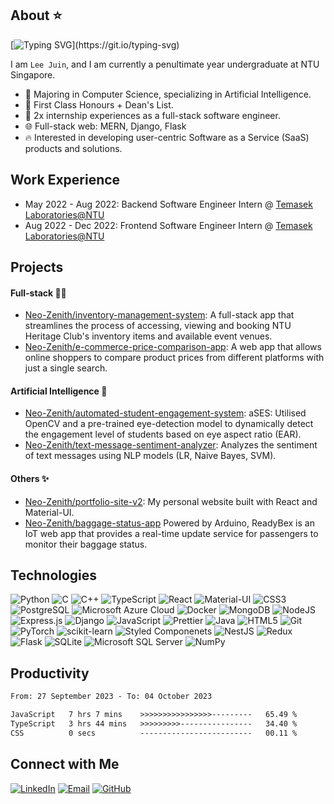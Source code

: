 ## About ⭐
[![Typing SVG](https://readme-typing-svg.demolab.com?font=Fira+Code&size=16&pause=1000&vCenter=true&width=435&height=35&lines=Hi+there!+Welcome+to+my+GitHub+profile.;I+am+a+full-stack+software+engineer.;Let's+get+connected!)](https://git.io/typing-svg)

I am `Lee Juin`, and I am currently a penultimate year undergraduate at NTU Singapore.
* 📖 Majoring in Computer Science, specializing in Artificial Intelligence.
* 📜 First Class Honours + Dean's List.
* 💼 2x internship experiences as a full-stack software engineer.
* 🌐 Full-stack web: MERN, Django, Flask
* 🔥 Interested in developing user-centric Software as a Service (SaaS) products and solutions.

## Work Experience 
* May 2022 - Aug 2022: Backend Software Engineer Intern @ <a href="https://www.ntu.edu.sg/temasek-labs">Temasek Laboratories@NTU</a>
* Aug 2022 - Dec 2022: Frontend Software Engineer Intern @ <a href="https://www.ntu.edu.sg/temasek-labs">Temasek Laboratories@NTU</a>

## Projects
#### Full-stack 👨‍💻
* <a href="https://github.com/Neo-Zenith/inventory-management-system">Neo-Zenith/inventory-management-system</a>: A full-stack app that streamlines the process of accessing, viewing and booking NTU Heritage Club's inventory items and available event venues.
* <a href="https://github.com/Neo-Zenith/e-commerce-price-comparison-app">Neo-Zenith/e-commerce-price-comparison-app</a>: A web app that allows online shoppers to compare product prices from different platforms with just a single search.

#### Artificial Intelligence 🤖
* <a href="https://github.com/Neo-Zenith/automated-student-engagement-system">Neo-Zenith/automated-student-engagement-system</a>: aSES: Utilised OpenCV and a pre-trained eye-detection model to dynamically detect the engagement level of students based on eye aspect ratio (EAR).
* <a href="https://github.com/Neo-Zenith/text-message-sentiment-analyzer">Neo-Zenith/text-message-sentiment-analyzer</a>: Analyzes the sentiment of text messages using NLP models (LR, Naive Bayes, SVM).

#### Others ✨
* <a href="https://github.com/Neo-Zenith/portfolio-site-v2">Neo-Zenith/portfolio-site-v2</a>: My personal website built with React and Material-UI.
* <a href="https://github.com/Neo-Zenith/baggage-status-app">Neo-Zenith/baggage-status-app</a> Powered by Arduino, ReadyBex is an IoT web app that provides a real-time update service for passengers to monitor their baggage status.

## Technologies
![Python](http://img.shields.io/badge/Python-3776AB?style=flat-square&logo=python&logoColor=ffffff)
![C](http://img.shields.io/badge/-C-3776AB?style=flat-square&logo=c&logoColor=ffffff)
![C++](http://img.shields.io/badge/C%2B%2B-00599C?style=flat-square&logo=C%2B%2B&logoColor=ffffff)
![TypeScript](https://img.shields.io/badge/TypeScript-%23007ACC.svg?style=flat-square&logo=typescript&logoColor=white)
![React](https://img.shields.io/badge/React-%23007ACC?style=flat-square&logo=react&logoColor=white)
![Material-UI](https://img.shields.io/badge/MaterialUI-%23007ACC?style=flat-square&logo=mui&logoColor=white)
![CSS3](https://img.shields.io/badge/-CSS3-%231572B6?style=flat-square&logo=css3)
![PostgreSQL](https://img.shields.io/badge/PostgreSQL-316192?style=flat-square&logo=postgresql&logoColor=white)
![Microsoft Azure Cloud](https://img.shields.io/badge/Azure-1a73e8?style=flat-square&logo=microsoftazure&logoColor=white) 
![Docker](https://img.shields.io/badge/Docker-366bcf?style=flat-square&logo=docker&logoColor=white) 
![MongoDB](https://img.shields.io/badge/MongoDB-%234ea94b.svg?style=flat-square&logo=mongodb&logoColor=white)
![NodeJS](https://img.shields.io/badge/Nodejs-43853d?style=flat-square&logo=node.js&logoColor=white)
![Express.js](https://img.shields.io/badge/Expressjs-43853d.svg?style=flat-square&logo=express&logoColor=white)
![Django](https://img.shields.io/badge/-Django-047728?style=flat-square&logo=django)
![JavaScript](https://img.shields.io/badge/-JavaScript-yellow?style=flat-square&logo=javascript&logoColor=white)
![Prettier](https://img.shields.io/badge/-Prettier-E7A93E?style=flat-square&logo=prettier&logoColor=white)
![Java](https://img.shields.io/badge/Java-ED8B00?style=flat-square&logo=openjdk&logoColor=ffffff)
![HTML5](https://img.shields.io/badge/-HTML5-E34F26?style=flat-square&logo=html5&logoColor=ffffff)
![Git](https://img.shields.io/badge/-Git-F05032?style=flat-square&logo=git&logoColor=white)
![PyTorch](https://img.shields.io/badge/PyTorch-%23EE4C2C.svg?style=flat-square&logo=pytorch&logoColor=white)
![scikit-learn](https://img.shields.io/badge/scikit--learn-F06032.svg?style=flat-square&logo=scikit-learn&logoColor=white)
![Styled Componenets](https://img.shields.io/badge/-Styled_Components-db7092?style=flat-square&logo=styled-components&logoColor=white) 
![NestJS](https://img.shields.io/badge/Nestjs-e4274f?style=flat-square&logo=nestjs&logoColor=white)
![Redux](https://img.shields.io/badge/Redux-764ABC?style=flat-square&logo=redux&logoColor=white)
![Flask](https://img.shields.io/badge/Flask-311C87.svg?style=flat-square&logo=flask&logoColor=white)
![SQLite](https://img.shields.io/badge/Sqlite-%2307405e.svg?style=flat-square&logo=sqlite&logoColor=white)
![Microsoft SQL Server](https://img.shields.io/badge/Microsoft_SQL-%2307405e.svg?style=flat-square&logo=microsoft-sql-server&logoColor=white)
![NumPy](https://img.shields.io/badge/numpy-%23013243.svg?style=flat-square&logo=numpy&logoColor=white)

## Productivity
<!--START_SECTION:waka-->

```txt
From: 27 September 2023 - To: 04 October 2023

JavaScript   7 hrs 7 mins    >>>>>>>>>>>>>>>>---------   65.49 %
TypeScript   3 hrs 44 mins   >>>>>>>>>----------------   34.40 %
CSS          0 secs          -------------------------   00.11 %
```

<!--END_SECTION:waka-->

## Connect with Me
[![LinkedIn](https://img.shields.io/badge/-Juin_Lee-0077B5?style=flat-square&logo=Linkedin&logoColor=white&link=https://www.linkedin.com/in/juin-lee/)](https://www.linkedin.com/in/juin-lee/)
[![Email](https://img.shields.io/badge/-Mail-red?style=flat-square&logo=gmail&logoColor=white)](mailto:juin.lee@outlook.com)
[![GitHub](https://img.shields.io/github/followers/Neo-Zenith?style=social&label=Follow)](https://github.com/Neo-Zenith)
